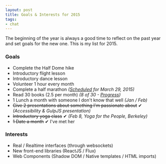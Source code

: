 ```yaml
---
layout: post
title: Goals & Interests for 2015
tags:
- chat
---
```


The beginning of the year is always a good time to reflect on the past year and set goals for the new one. This is my list for 2015.

### Goals

* Complete the Half Dome hike
* Introductory flight lesson
* Introductory dance lesson
* Volunteer 1 hour every month
* Complete a half marathon *([Scheduled](http://runrocknroll.competitor.com/san-francisco) for March 29, 2015)*
* Read 30 books (2.5 per month) *(8 of 30 - [Progress](https://www.goodreads.com/user_challenges/2414299))*
* 1 Lunch a month with someone I don't know that well *(Jan / Feb)*
* ~~Give 2 presentations about something I'm passionate about~~ &#10004; *(Accessibility & GulpJS presentation)*
* ~~Introductory yoga class~~ &#10004; *(Feb 8, Yoga for the People, Berkeley)*
* ~~1 Date a month~~ &#10004; I've met her

### Interests

* Real / Realtime interfaces (through websockets)
* New front-end libraries (ReactJS / Flux)
* Web Components (Shadow DOM / Native templates / HTML imports)
